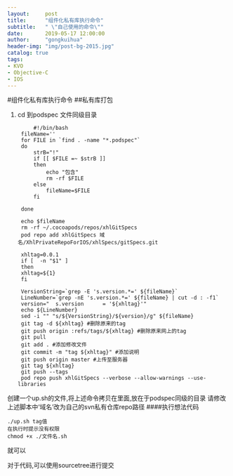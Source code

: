 ```yaml
---
layout:     post
title:      "组件化私有库执行命令"
subtitle:   " \"自己使用的命令\""
date:       2019-05-17 12:00:00
author:     "gongkuihua"
header-img: "img/post-bg-2015.jpg"
catalog: true
tags:
- KVO
- Objective-C
- IOS
---
```


#组件化私有库执行命令
##私有库打包 
1. cd 到podspec 文件同级目录


		    #!/bin/bash
		fileName=''
		for FILE in `find . -name "*.podspec"`
		do
		    strB="!"
		    if [[ $FILE =~ $strB ]]
		    then
		        echo "包含"
		        rm -rf $FILE
		    else
		        fileName=$FILE
		    fi
		
		done
		
		echo $fileName
		rm -rf ~/.cocoapods/repos/xhlGitSpecs
		pod repo add xhlGitSpecs 域名/XhlPrivateRepoForIOS/xhlSpecs/gitSpecs.git
		
		xhltag=0.0.1
		if [  -n "$1" ]
		then
		xhltag=${1}
		fi
		
		VersionString=`grep -E 's.version.*=' ${fileName}`
		LineNumber=`grep -nE 's.version.*=' ${fileName} | cut -d : -f1`
		version="  s.version      = '${xhltag}'"
		echo ${LineNumber}
		sed -i "" "s/${VersionString}/${version}/g" ${fileName}
		git tag -d ${xhltag} #删除原来的tag
		git push origin :refs/tags/${xhltag} #删除原来网上的tag
		git pull
		git add . #添加修改文件
		git commit -m "tag ${xhltag}" #添加说明
		git push origin master #上传至服务器
		git tag ${xhltag}
		git push --tags
		pod repo push xhlGitSpecs --verbose --allow-warnings --use-libraries

创建一个up.sh的文件,将上述命令拷贝在里面,放在于podspec同级的目录
请修改上述脚本中‘域名’改为自己的svn私有仓库repo路径
####执行想法代码
	
	./up.sh tag值
	在执行时提示没有权限
	chmod +x ./文件名.sh
就可以

对于代码,可以使用sourcetree进行提交

